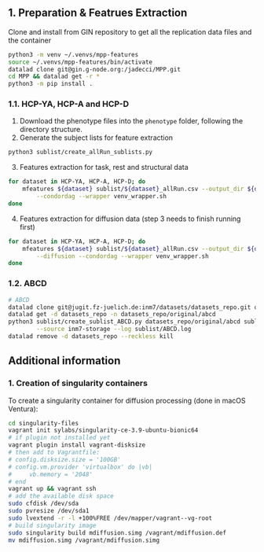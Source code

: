 ## 1. Preparation & Featrues Extraction
Clone and install from GIN repository to get all the replication data files and the container
```bash
python3 -m venv ~/.venvs/mpp-features
source ~/.venvs/mpp-features/bin/activate
datalad clone git@gin.g-node.org:/jadecci/MPP.git
cd MPP && datalad get -r *
python3 -m pip install .
```

### 1.1. HCP-YA, HCP-A and HCP-D
1. Download the phenotype files into the `phenotype` folder, following the directory structure.
2. Generate the subject lists for feature extraction
```bash
python3 sublist/create_allRun_sublists.py
```
3. Features extraction for task, rest and structural data
```bash
for dataset in HCP-YA, HCP-A, HCP-D; do
    mfeatures ${dataset} sublist/${dataset}_allRun.csv --output_dir ${dataset}/features \
        --condordag --wrapper venv_wrapper.sh
done
```
4. Features extraction for diffusion data (step 3 needs to finish running first)
```bash
for dataset in HCP-YA, HCP-A, HCP-D; do
    mfeatures ${dataset} sublist/${dataset}_allRun.csv --output_dir ${dataset}/features \
        --diffusion --condordag --wrapper venv_wrapper.sh
done
```

### 1.2. ABCD
```bash
# ABCD
datalad clone git@jugit.fz-juelich.de:inm7/datasets/datasets_repo.git datasets_repo
datalad get -d datasets_repo -n datasets_repo/original/abcd
python3 sublist/create_sublist_ABCD.py datasets_repo/original/abcd sublist/ABCD.csv \
        --source inm7-storage --log sublist/ABCD.log
datalad remove -d datasets_repo --reckless kill
```

## Additional information

### 1. Creation of singularity containers

To create a singularity container for diffusion processing (done in macOS Ventura):

```bash
cd singularity-files
vagrant init sylabs/singularity-ce-3.9-ubuntu-bionic64
# if plugin not installed yet
vagrant plugin install vagrant-disksize 
# then add to Vagrantfile: 
# config.disksize.size = '100GB'
# config.vm.provider 'virtualbox' do |vb|
#     vb.memory = '2048'
# end
vagrant up && vagrant ssh
# add the available disk space
sudo cfdisk /dev/sda
sudo pvresize /dev/sda1
sudo lvextend -r -l +100%FREE /dev/mapper/vagrant--vg-root
# build singularity image
sudo singularity build mdiffusion.simg /vagrant/mdiffusion.def
mv mdiffusion.simg /vagrant/mdiffusion.simg
```

